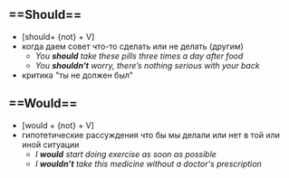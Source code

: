 ## ==Should==
- [should+ {not} + V]
- когда даем совет что-то сделать или не делать (другим)
	* *You **should** take these pills three times a day after food*
	- *You **shouldn't** worry, there’s nothing serious with your back*
- критика "ты не должен был"
## ==Would==
- [would + {not} + V]
- гипотетические рассуждения что бы мы делали или нет в той или иной ситуации
	- *I **would** start doing exercise as soon as possible*
	- *I **wouldn’t** take this medicine without a doctor's prescription*